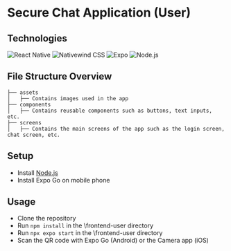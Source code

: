 # Secure Chat Application (User)

## Technologies
![React Native](https://img.shields.io/badge/-React%20Native-61DAFB?logo=react&logoColor=white&style=flat)
![Nativewind CSS](https://img.shields.io/badge/-Nativewind%20CSS-000000?logo=tailwind-css&logoColor=white&style=flat)
![Expo](https://img.shields.io/badge/-Expo-000020?logo=expo&logoColor=white&style=flat)
![Node.js](https://img.shields.io/badge/-Node.js-339933?logo=node.js&logoColor=white&style=flat)

## File Structure Overview
```
├── assets
│   ├── Contains images used in the app
├── components
│   ├── Contains reusable components such as buttons, text inputs, etc.
├── screens
│   ├── Contains the main screens of the app such as the login screen, chat screen, etc.
```

## Setup
- Install [Node.js](https://nodejs.org/en/)
- Install Expo Go on mobile phone

## Usage
- Clone the repository
- Run `npm install` in the \frontend-user directory
- Run `npx expo start` in the \frontend-user directory
- Scan the QR code with Expo Go (Android) or the Camera app (iOS)

